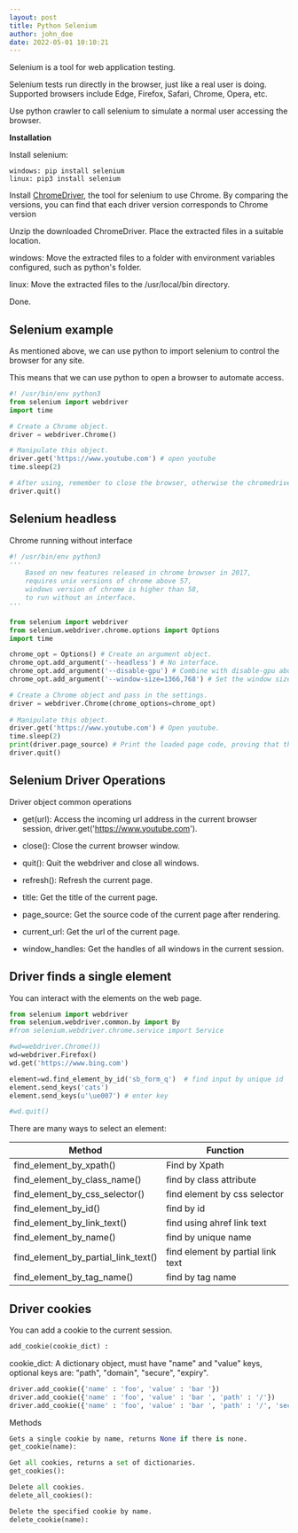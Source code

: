 ```yaml
---
layout: post
title: Python Selenium
author: john_doe
date: 2022-05-01 10:10:21
---
```

Selenium is a tool for web application testing.

Selenium tests run directly in the browser, just like a real user is doing. Supported browsers include Edge, Firefox, Safari, Chrome, Opera, etc.

Use python crawler to call selenium to simulate a normal user accessing the browser.

**Installation**

Install selenium:

```
windows: pip install selenium
linux: pip3 install selenium
```

Install [ChromeDriver](https://chromedriver.chromium.org/home), the tool for selenium to use Chrome. By comparing the versions, you can find that each driver version corresponds to Chrome version

Unzip the downloaded ChromeDriver. Place the extracted files in a suitable location.

windows: Move the extracted files to a folder with environment variables configured, such as python's folder.

linux: Move the extracted files to the /usr/local/bin directory.
    
Done.

## Selenium example

As mentioned above, we can use python to import selenium to control the browser for any site.

This means that we can use python to open a browser to automate access.

```python
#! /usr/bin/env python3
from selenium import webdriver
import time

# Create a Chrome object.
driver = webdriver.Chrome()

# Manipulate this object.
driver.get('https://www.youtube.com') # open youtube
time.sleep(2)

# After using, remember to close the browser, otherwise the chromedriver.exe process will remain in memory.
driver.quit() 
```

## Selenium headless

Chrome running without interface

```python
#! /usr/bin/env python3
'''
    Based on new features released in chrome browser in 2017,
    requires unix versions of chrome above 57,
    windows version of chrome is higher than 58,
    to run without an interface.
'''

from selenium import webdriver
from selenium.webdriver.chrome.options import Options
import time

chrome_opt = Options() # Create an argument object.
chrome_opt.add_argument('--headless') # No interface.
chrome_opt.add_argument('--disable-gpu') # Combine with disable-gpu above.
chrome_opt.add_argument('--window-size=1366,768') # Set the window size, the window size will have an effect.

# Create a Chrome object and pass in the settings.
driver = webdriver.Chrome(chrome_options=chrome_opt) 
       
# Manipulate this object.
driver.get('https://www.youtube.com') # Open youtube.
time.sleep(2)
print(driver.page_source) # Print the loaded page code, proving that the (prove) program is right.
driver.quit() 
```

## Selenium Driver Operations

Driver object common operations

* get(url): Access the incoming url address in the current browser session, driver.get('https://www.youtube.com').

* close(): Close the current browser window.

* quit(): Quit the webdriver and close all windows.

* refresh(): Refresh the current page.

* title: Get the title of the current page.

* page_source: Get the source code of the current page after rendering.

* current_url: Get the url of the current page.

* window_handles: Get the handles of all windows in the current session.

## Driver finds a single element

You can interact with the elements on the web page.

```python
from selenium import webdriver
from selenium.webdriver.common.by import By
#from selenium.webdriver.chrome.service import Service

#wd=webdriver.Chrome())
wd=webdriver.Firefox()
wd.get('https://www.bing.com')

element=wd.find_element_by_id('sb_form_q')  # find input by unique id
element.send_keys('cats')
element.send_keys(u'\ue007') # enter key

#wd.quit()
```

There are many ways to select an element:

| Method                              | Function                          |
|-------------------------------------|-----------------------------------|
| find_element_by_xpath()             | Find by Xpath                     |
| find_element_by_class_name()        | find by class attribute           |
| find_element_by_css_selector()      | find element by css selector      |
| find_element_by_id()                | find by id                        |
| find_element_by_link_text()         | find using ahref link text        |
| find_element_by_name()              | find by unique name               |
| find_element_by_partial_link_text() | find element by partial link text |
| find_element_by_tag_name()          | find by tag name                  |


## Driver cookies

You can add a cookie to the current session.

```python
add_cookie(cookie_dict) : 
```

cookie_dict: A dictionary object, must have "name" and "value" keys, optional keys are: "path", "domain", "secure", "expiry".

```python
driver.add_cookie({'name' : 'foo', 'value' : 'bar '})
driver.add_cookie({'name' : 'foo', 'value' : 'bar ', 'path' : '/'})
driver.add_cookie({'name' : 'foo', 'value' : 'bar ', 'path' : '/', 'secure':True})
```

Methods 

```python
Gets a single cookie by name, returns None if there is none.
get_cookie(name): 

Get all cookies, returns a set of dictionaries.
get_cookies(): 

Delete all cookies.
delete_all_cookies(): 

Delete the specified cookie by name.
delete_cookie(name): 
```